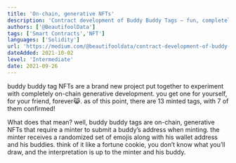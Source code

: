 ```yaml
---
title: 'On-chain, generative NFTs'
description: 'Contract development of Buddy Buddy Tags — fun, completely on-chain, generative NFTs for interpreting friendships🤝'
authors: ['@BeautifoolData']
tags: ['Smart Contracts','NFT']
languages: ['Solidity']
url: 'https://medium.com/@beautifooldata/contract-development-of-buddy-buddy-tags-fun-completely-on-chain-generative-nfts-for-be9766bb680d'
dateAdded: 2021-10-02
level: 'Intermediate'
date: 2021-09-26
---
```


buddy buddy tag NFTs are a brand new project put together to experiment with completely on-chain generative development. you get one for yourself, for your friend, forever😹. as of this point, there are 13 minted tags, with 7 of them confirmed!

What does that mean? well, buddy buddy tags are on-chain, generative NFTs that require a minter to submit a buddy’s address when minting. the minter receives a randomized set of emojis along with his wallet address and his buddies. think of it like a fortune cookie, you don’t know what you’ll draw, and the interpretation is up to the minter and his buddy.